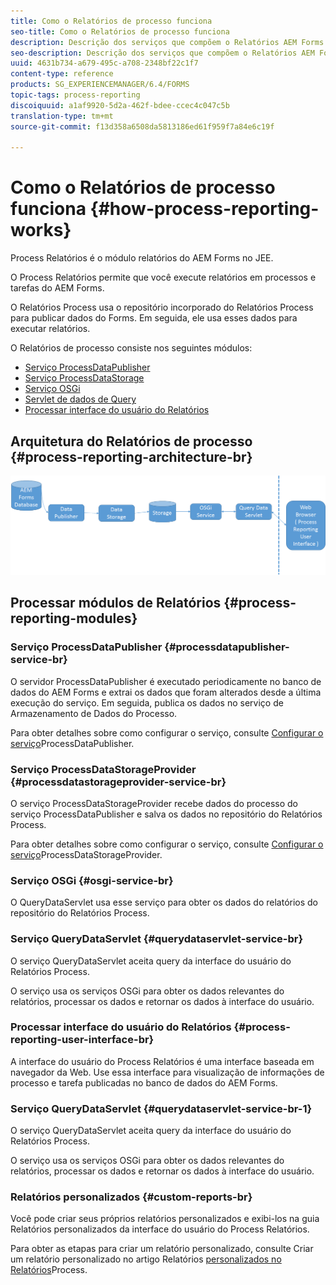 ```yaml
---
title: Como o Relatórios de processo funciona
seo-title: Como o Relatórios de processo funciona
description: Descrição dos serviços que compõem o Relatórios AEM Forms no JEE Process e uma introdução à interface do usuário do Process Relatórios
seo-description: Descrição dos serviços que compõem o Relatórios AEM Forms no JEE Process e uma introdução à interface do usuário do Process Relatórios
uuid: 4631b734-a679-495c-a708-2348bf22c1f7
content-type: reference
products: SG_EXPERIENCEMANAGER/6.4/FORMS
topic-tags: process-reporting
discoiquuid: a1af9920-5d2a-462f-bdee-ccec4c047c5b
translation-type: tm+mt
source-git-commit: f13d358a6508da5813186ed61f959f7a84e6c19f

---
```



# Como o Relatórios de processo funciona {#how-process-reporting-works}

Process Relatórios é o módulo relatórios do AEM Forms no JEE.

O Process Relatórios permite que você execute relatórios em processos e tarefas do AEM Forms.

O Relatórios Process usa o repositório incorporado do Relatórios Process para publicar dados do Forms. Em seguida, ele usa esses dados para executar relatórios.

O Relatórios de processo consiste nos seguintes módulos:

* [Serviço ProcessDataPublisher](/help/forms/using/process-reporting/process-reporting-architecture.md#p-processdatapublisher-service-br-p)
* [Serviço ProcessDataStorage](/help/forms/using/process-reporting/process-reporting-architecture.md#p-processdatastorageprovider-service-br-p)
* [Serviço OSGi](/help/forms/using/process-reporting/process-reporting-architecture.md#p-osgi-service-br-p)
* [Servlet de dados de Query](/help/forms/using/process-reporting/process-reporting-architecture.md#p-querydataservlet-service-br-p)
* [Processar interface do usuário do Relatórios](/help/forms/using/process-reporting/process-reporting-architecture.md#p-process-reporting-user-interface-br-p)

## Arquitetura do Relatórios de processo {#process-reporting-architecture-br}

![arquitetura processreporting](assets/processreportingarchitecture.png)

## Processar módulos de Relatórios {#process-reporting-modules}

### Serviço ProcessDataPublisher {#processdatapublisher-service-br}

O servidor ProcessDataPublisher é executado periodicamente no banco de dados do AEM Forms e extrai os dados que foram alterados desde a última execução do serviço. Em seguida, publica os dados no serviço de Armazenamento de Dados do Processo.

Para obter detalhes sobre como configurar o serviço, consulte [Configurar o serviço](/help/forms/using/process-reporting/install-start-process-reporting.md#p-reportconfiguration-service-p)ProcessDataPublisher.

### Serviço ProcessDataStorageProvider {#processdatastorageprovider-service-br}

O serviço ProcessDataStorageProvider recebe dados do processo do serviço ProcessDataPublisher e salva os dados no repositório do Relatórios Process.

Para obter detalhes sobre como configurar o serviço, consulte [Configurar o serviço](/help/forms/using/process-reporting/install-start-process-reporting.md#p-to-configure-the-process-reporting-repository-locations-p)ProcessDataStorageProvider.

### Serviço OSGi {#osgi-service-br}

O QueryDataServlet usa esse serviço para obter os dados do relatórios do repositório do Relatórios Process.

### Serviço QueryDataServlet {#querydataservlet-service-br}

O serviço QueryDataServlet aceita query da interface do usuário do Relatórios Process.

O serviço usa os serviços OSGi para obter os dados relevantes do relatórios, processar os dados e retornar os dados à interface do usuário.

### Processar interface do usuário do Relatórios {#process-reporting-user-interface-br}

A interface do usuário do Process Relatórios é uma interface baseada em navegador da Web. Use essa interface para visualização de informações de processo e tarefa publicadas no banco de dados do AEM Forms.

### Serviço QueryDataServlet {#querydataservlet-service-br-1}

O serviço QueryDataServlet aceita query da interface do usuário do Relatórios Process.

O serviço usa os serviços OSGi para obter os dados relevantes do relatórios, processar os dados e retornar os dados à interface do usuário.

### Relatórios personalizados {#custom-reports-br}

Você pode criar seus próprios relatórios personalizados e exibi-los na guia Relatórios personalizados da interface do usuário do Process Relatórios.

Para obter as etapas para criar um relatório personalizado, consulte Criar um relatório personalizado no artigo Relatórios [personalizados no Relatórios](/help/forms/using/process-reporting/process-reporting-custom-reports.md)Process.

